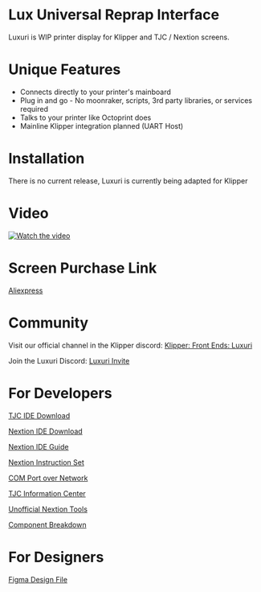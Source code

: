 # Lux Universal Reprap Interface
Luxuri is WIP printer display for Klipper and TJC / Nextion screens.

# Unique Features
* Connects directly to your printer's mainboard
* Plug in and go - No moonraker, scripts, 3rd party libraries, or services required
* Talks to your printer like Octoprint does
* Mainline Klipper integration planned (UART Host)

# Installation
There is no current release, Luxuri is currently being adapted for Klipper

# Video
[![Watch the video](https://img.youtube.com/vi/txyAyR8ZIuo/0.jpg)](https://youtu.be/txyAyR8ZIuo)

# Screen Purchase Link
[Aliexpress](https://www.aliexpress.us/item/3256804492446621.html)

# Community
Visit our official channel in the Klipper discord:
[Klipper: Front Ends: Luxuri](https://discord.com/channels/431557959978450984/1214298938027417670)

Join the Luxuri Discord:
[Luxuri Invite](https://discord.gg/w8gMzQq8Bp)

# For Developers
[TJC IDE Download](http://wiki.tjc1688.com/download/usart_hmi.html)

[Nextion IDE Download](https://nextion.tech/nextion-editor/)

[Nextion IDE Guide](https://nextion.tech/editor_guide/)

[Nextion Instruction Set](https://nextion.tech/instruction-set/)

[COM Port over Network](https://gist.github.com/DraTeots/e0c669608466470baa6c)

[TJC Information Center](http://wiki.tjc1688.com/)

[Unofficial Nextion Tools](https://github.com/UNUF/nxt-doc)

[Component Breakdown](https://www.lyonscomputer.com.au/Electronic-Devices/Nextion-HMI-LCD-Display/Nextion-HMI-LCD-Display.html)

# For Designers
[Figma Design File](https://www.figma.com/file/EyI1PK9B1Jf0NWM5m0xf2W/)
